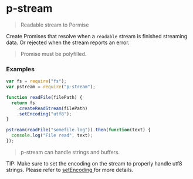 # p-stream

> Readable stream to Pormise

Create Promises that resolve when a `readable` stream is finished streaming data. Or rejected when the stream reports an error.

> Promise must be polyfilled.

### Examples

``` javascript
var fs = require("fs");
var pstream = require("p-stream");

function readFile(filePath) {
  return fs
    .createReadStream(filePath)
    .setEncoding("utf8");
}

pstream(readFile("somefile.log")).then(function(text) {
  console.log("File read", text);
});
```

> p-stream can handle strings and buffers.

TIP: Make sure to set the encoding on the stream to properly handle utf8 strings. Please refer to [setEncoding ](https://nodejs.org/api/stream.html#stream_readable_setencoding_encoding) for more details.
